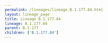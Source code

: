 ```yaml
---
permalink: /lineages/lineage_B.1.177.84.html
layout: lineage_page
title: Lineage B.1.177.84
lineage: B.1.177.84
parent: B.1.177
children: ['B.1.177.84']
---
```

